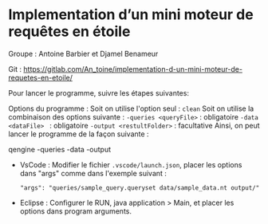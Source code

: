 # Implementation d’un mini moteur de requêtes en étoile

Groupe : Antoine Barbier et Djamel Benameur

Git : https://gitlab.com/An_toine/implementation-d-un-mini-moteur-de-requetes-en-etoile/


Pour lancer le programme, suivre les étapes suivantes:

Options du programme : 
Soit on utilise l'option seul : ```clean```
Soit on utilise la combinaison des options suivante :
```-queries <queryFile>``` : obligatoire
```-data <dataFile> ``` : obligatoire
```-output <restultFolder>``` : facultative
Ainsi, on peut lancer le programme de la façon suivante :

qengine -queries <queryFile> -data <dataFile> -output <restultFolder>

+ VsCode : Modifier le fichier ```.vscode/launch.json```, placer les options dans "args" comme dans l'exemple suivant : 
    ```
    "args": "queries/sample_query.queryset data/sample_data.nt output/"
    ```
+ Eclipse : Configurer le RUN, java application > Main, et placer les options dans program arguments. 



